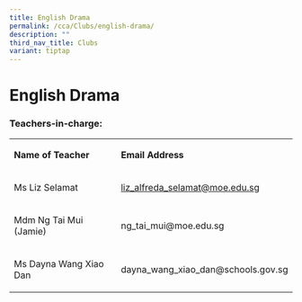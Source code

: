 ```yaml
---
title: English Drama
permalink: /cca/Clubs/english-drama/
description: ""
third_nav_title: Clubs
variant: tiptap
---
```

<h1><strong>English Drama</strong></h1>
<h3>Teachers-in-charge:</h3>
<table style="minWidth: 50px">
<colgroup>
<col>
<col>
</colgroup>
<tbody>
<tr>
<td rowspan="1" colspan="1">
<p><strong>Name of Teacher</strong>
</p>
</td>
<td rowspan="1" colspan="1">
<p><strong>Email Address</strong>
</p>
</td>
</tr>
<tr>
<td rowspan="1" colspan="1">
<p>Ms Liz Selamat</p>
</td>
<td rowspan="1" colspan="1">
<p><a href="mailto:liz_alfreda_selamat@moe.edu.sg" rel="noopener noreferrer nofollow" target="_blank">liz_alfreda_selamat@moe.edu.sg</a>
</p>
</td>
</tr>
<tr>
<td rowspan="1" colspan="1">
<p>Mdm Ng Tai Mui (Jamie)</p>
</td>
<td rowspan="1" colspan="1">
<p><a rel="noopener noreferrer nofollow" target="_blank">ng_tai_mui@moe.edu.sg</a>
</p>
</td>
</tr>
<tr>
<td rowspan="1" colspan="1">
<p>Ms Dayna Wang Xiao Dan</p>
</td>
<td rowspan="1" colspan="1">
<p><a rel="noopener noreferrer nofollow" target="_blank">dayna_wang_xiao_dan@schools.gov.sg</a>
</p>
</td>
</tr>
</tbody>
</table>
<h4></h4>
<p></p>